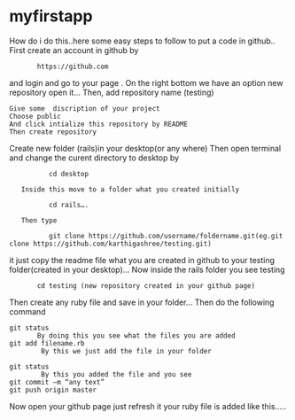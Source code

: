 # myfirstapp
How do i do this..here some easy steps to follow to put a code in github..
           First create an account in github by
           
           https://github.com 
           
and login and go to your page . On the right bottom we have an option new repository open it…
Then, add repository name (testing)

    Give some  discription of your project 
    Choose public
    And click intialize this repository by README
    Then create repository

Create new folder (rails)in  your desktop(or any where)
     Then open terminal and change the curent directory to desktop by 
              
              cd desktop
    
       Inside this move to a folder what you created initially 
              
              cd rails….
     
       Then type 
     
              git clone https://github.com/username/foldername.git(eg.git clone https://github.com/karthigashree/testing.git)  
              
              
it  just copy the readme file what you are created in github to your  testing folder(created in your desktop)…
    Now inside the rails folder you see testing
                
                
           cd testing (new repository created in your github page)
  
  
   Then create any ruby file and save in your folder…
Then do the following command

    git status
           By doing this you see what the files you are added  
    git add filename.rb
            By this we just add the file in your folder
            
    git status
            By this you added the file and you see
    git commit –m “any text”
    git push origin master
            
            
Now open your github page just refresh it  your ruby file is added like this….. 
